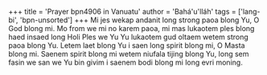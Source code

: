 +++
title = 'Prayer bpn4906 in Vanuatu'
author = 'Bahá'u'lláh'
tags = ['lang-bi', 'bpn-unsorted']
+++
Mi jes wekap andanit long strong paoa blong Yu, O God blong mi. Mo from we mi no karem paoa, mi mas lukaotem ples blong haed insaed long Holi Ples we Yu Yu lukaotem gud oltaem wetem strong paoa blong Yu. Letem laet blong Yu i saen long spirit blong mi, O Masta blong mi. Saenem spirit blong mi wetem niufala tijing blong Yu, long sem fasin we san we Yu bin givim i saenem bodi blong mi long evri moning.
